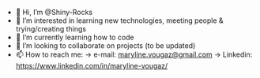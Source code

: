 - 👋 Hi, I’m @Shiny-Rocks
- 👀 I’m interested in learning new technologies, meeting people & trying/creating things
- 🌱 I’m currently learning how to code
- 💞️ I’m looking to collaborate on projects (to be updated)
- 📫 How to reach me:
-> e-mail: maryline.vougaz@gmail.com
-> Linkedin: https://www.linkedin.com/in/maryline-vougaz/

<!---
Shiny-Rocks/Shiny-Rocks is a ✨ special ✨ repository because its `README.md` (this file) appears on your GitHub profile.
You can click the Preview link to take a look at your changes.
--->
